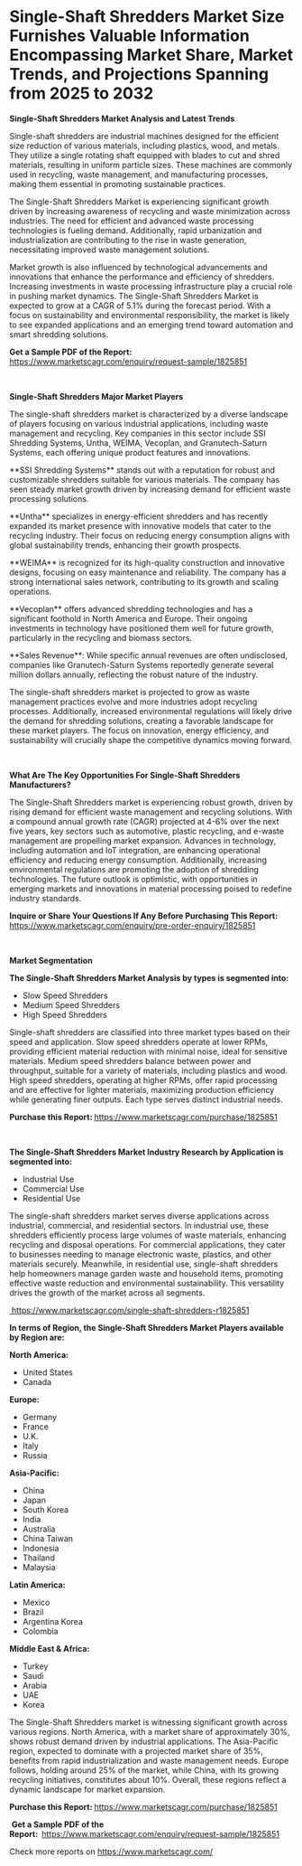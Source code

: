 <p><h1>Single-Shaft Shredders Market Size Furnishes Valuable Information Encompassing Market Share, Market Trends, and Projections Spanning from 2025 to 2032</h1></p><p><strong>Single-Shaft Shredders Market Analysis and Latest Trends</strong></p>
<p><p>Single-shaft shredders are industrial machines designed for the efficient size reduction of various materials, including plastics, wood, and metals. They utilize a single rotating shaft equipped with blades to cut and shred materials, resulting in uniform particle sizes. These machines are commonly used in recycling, waste management, and manufacturing processes, making them essential in promoting sustainable practices.</p><p>The Single-Shaft Shredders Market is experiencing significant growth driven by increasing awareness of recycling and waste minimization across industries. The need for efficient and advanced waste processing technologies is fueling demand. Additionally, rapid urbanization and industrialization are contributing to the rise in waste generation, necessitating improved waste management solutions.</p><p>Market growth is also influenced by technological advancements and innovations that enhance the performance and efficiency of shredders. Increasing investments in waste processing infrastructure play a crucial role in pushing market dynamics. The Single-Shaft Shredders Market is expected to grow at a CAGR of 5.1% during the forecast period. With a focus on sustainability and environmental responsibility, the market is likely to see expanded applications and an emerging trend toward automation and smart shredding solutions.</p></p>
<p><strong>Get a Sample PDF of the Report:&nbsp;</strong> <a href="https://www.marketscagr.com/enquiry/request-sample/1825851?utm_campaign=1868&utm_medium=2&utm_source=Github&utm_content=ia&utm_term=28022025&utm_id=single-shaft-shredders">https://www.marketscagr.com/enquiry/request-sample/1825851</a></p>
<p>&nbsp;</p>
<p><strong>Single-Shaft Shredders Major Market Players</strong></p>
<p><p>The single-shaft shredders market is characterized by a diverse landscape of players focusing on various industrial applications, including waste management and recycling. Key companies in this sector include SSI Shredding Systems, Untha, WEIMA, Vecoplan, and Granutech-Saturn Systems, each offering unique product features and innovations.</p><p>**SSI Shredding Systems** stands out with a reputation for robust and customizable shredders suitable for various materials. The company has seen steady market growth driven by increasing demand for efficient waste processing solutions. </p><p>**Untha** specializes in energy-efficient shredders and has recently expanded its market presence with innovative models that cater to the recycling industry. Their focus on reducing energy consumption aligns with global sustainability trends, enhancing their growth prospects.</p><p>**WEIMA** is recognized for its high-quality construction and innovative designs, focusing on easy maintenance and reliability. The company has a strong international sales network, contributing to its growth and scaling operations.</p><p>**Vecoplan** offers advanced shredding technologies and has a significant foothold in North America and Europe. Their ongoing investments in technology have positioned them well for future growth, particularly in the recycling and biomass sectors.</p><p>**Sales Revenue**: While specific annual revenues are often undisclosed, companies like Granutech-Saturn Systems reportedly generate several million dollars annually, reflecting the robust nature of the industry.</p><p>The single-shaft shredders market is projected to grow as waste management practices evolve and more industries adopt recycling processes. Additionally, increased environmental regulations will likely drive the demand for shredding solutions, creating a favorable landscape for these market players. The focus on innovation, energy efficiency, and sustainability will crucially shape the competitive dynamics moving forward.</p></p>
<p>&nbsp;</p>
<p><strong>What Are The Key Opportunities For Single-Shaft Shredders Manufacturers?</strong></p>
<p><p>The Single-Shaft Shredders market is experiencing robust growth, driven by rising demand for efficient waste management and recycling solutions. With a compound annual growth rate (CAGR) projected at 4-6% over the next five years, key sectors such as automotive, plastic recycling, and e-waste management are propelling market expansion. Advances in technology, including automation and IoT integration, are enhancing operational efficiency and reducing energy consumption. Additionally, increasing environmental regulations are promoting the adoption of shredding technologies. The future outlook is optimistic, with opportunities in emerging markets and innovations in material processing poised to redefine industry standards.</p></p>
<p><strong>Inquire or Share Your Questions If Any Before Purchasing This Report:</strong> <a href="https://www.marketscagr.com/enquiry/pre-order-enquiry/1825851?utm_campaign=1868&utm_medium=2&utm_source=Github&utm_content=ia&utm_term=28022025&utm_id=single-shaft-shredders">https://www.marketscagr.com/enquiry/pre-order-enquiry/1825851</a></p>
<p>&nbsp;</p>
<p><strong>Market Segmentation</strong></p>
<p><strong>The Single-Shaft Shredders Market Analysis by types is segmented into:</strong></p>
<p><ul><li>Slow Speed Shredders</li><li>Medium Speed Shredders</li><li>High Speed Shredders</li></ul></p>
<p><p>Single-shaft shredders are classified into three market types based on their speed and application. Slow speed shredders operate at lower RPMs, providing efficient material reduction with minimal noise, ideal for sensitive materials. Medium speed shredders balance between power and throughput, suitable for a variety of materials, including plastics and wood. High speed shredders, operating at higher RPMs, offer rapid processing and are effective for lighter materials, maximizing production efficiency while generating finer outputs. Each type serves distinct industrial needs.</p></p>
<p><strong>Purchase this Report:&nbsp;</strong><a href="https://www.marketscagr.com/purchase/1825851?utm_campaign=1868&utm_medium=2&utm_source=Github&utm_content=ia&utm_term=28022025&utm_id=single-shaft-shredders">https://www.marketscagr.com/purchase/1825851</a></p>
<p>&nbsp;</p>
<p><strong>The Single-Shaft Shredders Market Industry Research by Application is segmented into:</strong></p>
<p><ul><li>Industrial Use</li><li>Commercial Use</li><li>Residential Use</li></ul></p>
<p><p>The single-shaft shredders market serves diverse applications across industrial, commercial, and residential sectors. In industrial use, these shredders efficiently process large volumes of waste materials, enhancing recycling and disposal operations. For commercial applications, they cater to businesses needing to manage electronic waste, plastics, and other materials securely. Meanwhile, in residential use, single-shaft shredders help homeowners manage garden waste and household items, promoting effective waste reduction and environmental sustainability. This versatility drives the growth of the market across all segments.</p></p>
<p><a href="https://www.marketscagr.com/single-shaft-shredders-r1825851?utm_campaign=1868&utm_medium=2&utm_source=Github&utm_content=ia&utm_term=28022025&utm_id=single-shaft-shredders">&nbsp;https://www.marketscagr.com/single-shaft-shredders-r1825851</a></p>
<p><strong>In terms of Region, the Single-Shaft Shredders Market Players available by Region are:</strong></p>
<p>
    <p> <strong> North America: </strong>
        <ul>
            <li>United States</li>
            <li>Canada</li>
        </ul>
        </p> 
    <p> <strong> Europe: </strong>
        <ul>
            <li>Germany</li>
            <li>France</li>
            <li>U.K.</li>
            <li>Italy</li>
            <li>Russia</li>
        </ul>
        </p> 
    <p> <strong> Asia-Pacific: </strong>
        <ul>
            <li>China</li>
            <li>Japan</li>
            <li>South Korea</li>
            <li>India</li>
            <li>Australia</li>
            <li>China Taiwan</li>
            <li>Indonesia</li>
            <li>Thailand</li>
            <li>Malaysia</li>
        </ul>
        </p> 
    <p> <strong> Latin America: </strong>
        <ul>
            <li>Mexico</li>
            <li>Brazil</li>
            <li>Argentina Korea</li>
            <li>Colombia</li>
        </ul>
        </p> 
    <p> <strong> Middle East & Africa: </strong>
        <ul>
            <li>Turkey</li>
            <li>Saudi</li>
            <li>Arabia</li>
            <li>UAE</li>
            <li>Korea</li>
        </ul>
    </p>
    </p>
<p><p>The Single-Shaft Shredders market is witnessing significant growth across various regions. North America, with a market share of approximately 30%, shows robust demand driven by industrial applications. The Asia-Pacific region, expected to dominate with a projected market share of 35%, benefits from rapid industrialization and waste management needs. Europe follows, holding around 25% of the market, while China, with its growing recycling initiatives, constitutes about 10%. Overall, these regions reflect a dynamic landscape for market expansion.</p></p>
<p><strong>Purchase this Report: </strong><a href="https://www.marketscagr.com/purchase/1825851?utm_campaign=1868&utm_medium=2&utm_source=Github&utm_content=ia&utm_term=28022025&utm_id=single-shaft-shredders">https://www.marketscagr.com/purchase/1825851</a></p>
<p>&nbsp;<strong>Get a Sample PDF of the Report:&nbsp;&nbsp;</strong><a href="https://www.marketscagr.com/enquiry/request-sample/1825851?utm_campaign=1868&utm_medium=2&utm_source=Github&utm_content=ia&utm_term=28022025&utm_id=single-shaft-shredders">https://www.marketscagr.com/enquiry/request-sample/1825851</a></p>
<p><strong></strong></p>
<p>Check more reports on <a href="https://www.marketscagr.com/?utm_campaign=1868&utm_medium=2&utm_source=Github&utm_content=ia&utm_term=28022025&utm_id=single-shaft-shredders">https://www.marketscagr.com/</a></p>